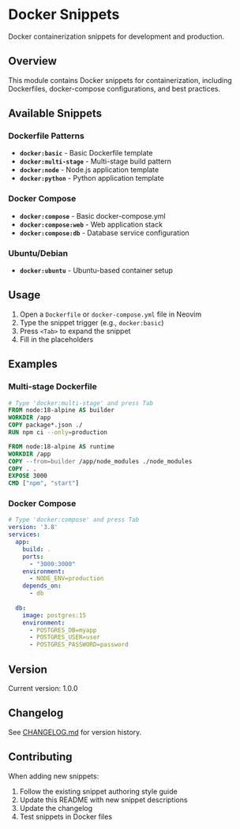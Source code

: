# Docker Snippets

Docker containerization snippets for development and production.

## Overview

This module contains Docker snippets for containerization, including Dockerfiles, docker-compose configurations, and best practices.

## Available Snippets

### Dockerfile Patterns
- **`docker:basic`** - Basic Dockerfile template
- **`docker:multi-stage`** - Multi-stage build pattern
- **`docker:node`** - Node.js application template
- **`docker:python`** - Python application template

### Docker Compose
- **`docker:compose`** - Basic docker-compose.yml
- **`docker:compose:web`** - Web application stack
- **`docker:compose:db`** - Database service configuration

### Ubuntu/Debian
- **`docker:ubuntu`** - Ubuntu-based container setup

## Usage

1. Open a `Dockerfile` or `docker-compose.yml` file in Neovim
2. Type the snippet trigger (e.g., `docker:basic`)
3. Press `<Tab>` to expand the snippet
4. Fill in the placeholders

## Examples

### Multi-stage Dockerfile
```dockerfile
# Type 'docker:multi-stage' and press Tab
FROM node:18-alpine AS builder
WORKDIR /app
COPY package*.json ./
RUN npm ci --only=production

FROM node:18-alpine AS runtime
WORKDIR /app
COPY --from=builder /app/node_modules ./node_modules
COPY . .
EXPOSE 3000
CMD ["npm", "start"]
```

### Docker Compose
```yaml
# Type 'docker:compose' and press Tab
version: '3.8'
services:
  app:
    build: .
    ports:
      - "3000:3000"
    environment:
      - NODE_ENV=production
    depends_on:
      - db
  
  db:
    image: postgres:15
    environment:
      - POSTGRES_DB=myapp
      - POSTGRES_USER=user
      - POSTGRES_PASSWORD=password
```

## Version

Current version: 1.0.0

## Changelog

See [CHANGELOG.md](./CHANGELOG.md) for version history.

## Contributing

When adding new snippets:
1. Follow the existing snippet authoring style guide
2. Update this README with new snippet descriptions
3. Update the changelog
4. Test snippets in Docker files
